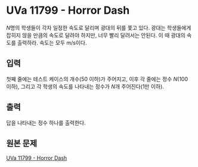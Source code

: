 # UVa 11799 - Horror Dash

$N$명의 학생들이 각자 일정한 속도로 달리며 광대의 뒤를 쫓고 있다. 광대는 학생들에게 잡히지 않을 만큼의 속도로 달려야 하지만, 너무 빨리 달려서는 안된다. 이 때 광대의 속도를 출력하라. 속도는 모두 m/s이다.

## 입력

첫째 줄에는 테스트 케이스의 개수(50 이하)가 주어지고, 이후 각 줄에는 정수 $N$(100 이하), 그리고 각 학생의 속도를 나타내는 정수가 $N$개 주어진다(1만 이하).

## 출력

답을 나타내는 정수 하나를 출력한다.

## 원본 문제

[UVa 11799 - Horror Dash](https://uva.onlinejudge.org/index.php?option=com_onlinejudge&Itemid=8&page=show_problem&problem=2899)

